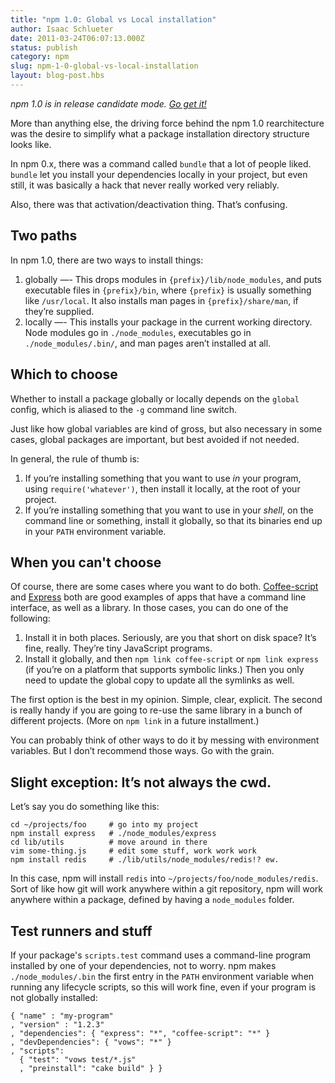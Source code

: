 ```yaml
---
title: "npm 1.0: Global vs Local installation"
author: Isaac Schlueter
date: 2011-03-24T06:07:13.000Z
status: publish
category: npm
slug: npm-1-0-global-vs-local-installation
layout: blog-post.hbs
---
```


_npm 1.0 is in release candidate mode. [Go get it!](http://groups.google.com/group/npm-/browse_thread/thread/43d3e76d71d1f141)_

More than anything else, the driving force behind the npm 1.0 rearchitecture was the desire to simplify what a package installation directory structure looks like.

In npm 0.x, there was a command called `bundle` that a lot of people liked. `bundle` let you install your dependencies locally in your project, but even still, it was basically a hack that never really worked very reliably.

Also, there was that activation/deactivation thing. That’s confusing.

## Two paths

In npm 1.0, there are two ways to install things:

1. globally —- This drops modules in `{prefix}/lib/node_modules`, and puts executable files in `{prefix}/bin`, where `{prefix}` is usually something like `/usr/local`. It also installs man pages in `{prefix}/share/man`, if they’re supplied.
2. locally —- This installs your package in the current working directory. Node modules go in `./node_modules`, executables go in `./node_modules/.bin/`, and man pages aren’t installed at all.

## Which to choose

Whether to install a package globally or locally depends on the `global` config, which is aliased to the `-g` command line switch.

Just like how global variables are kind of gross, but also necessary in some cases, global packages are important, but best avoided if not needed.

In general, the rule of thumb is:

1. If you’re installing something that you want to use _in_ your program, using `require('whatever')`, then install it locally, at the root of your project.
2. If you’re installing something that you want to use in your _shell_, on the command line or something, install it globally, so that its binaries end up in your `PATH` environment variable.

## When you can't choose

Of course, there are some cases where you want to do both. [Coffee-script](http://coffeescript.org/) and [Express](http://expressjs.com/) both are good examples of apps that have a command line interface, as well as a library. In those cases, you can do one of the following:

1. Install it in both places. Seriously, are you that short on disk space? It’s fine, really. They’re tiny JavaScript programs.
2. Install it globally, and then `npm link coffee-script` or `npm link express` (if you’re on a platform that supports symbolic links.) Then you only need to update the global copy to update all the symlinks as well.

The first option is the best in my opinion. Simple, clear, explicit. The second is really handy if you are going to re-use the same library in a bunch of different projects. (More on `npm link` in a future installment.)

You can probably think of other ways to do it by messing with environment variables. But I don’t recommend those ways. Go with the grain.

## <!-- slight_exception_it8217s_not_always_the_cwd -->Slight exception: It’s not always the cwd.

Let’s say you do something like this:

```
cd ~/projects/foo     # go into my project
npm install express   # ./node_modules/express
cd lib/utils          # move around in there
vim some-thing.js     # edit some stuff, work work work
npm install redis     # ./lib/utils/node_modules/redis!? ew.
```

In this case, npm will install `redis` into `~/projects/foo/node_modules/redis`. Sort of like how git will work anywhere within a git repository, npm will work anywhere within a package, defined by having a `node_modules` folder.

## Test runners and stuff

If your package's `scripts.test` command uses a command-line program installed by one of your dependencies, not to worry. npm makes `./node_modules/.bin` the first entry in the `PATH` environment variable when running any lifecycle scripts, so this will work fine, even if your program is not globally installed:

```
{ "name" : "my-program"
, "version" : "1.2.3"
, "dependencies": { "express": "*", "coffee-script": "*" }
, "devDependencies": { "vows": "*" }
, "scripts":
  { "test": "vows test/*.js"
  , "preinstall": "cake build" } }
```
